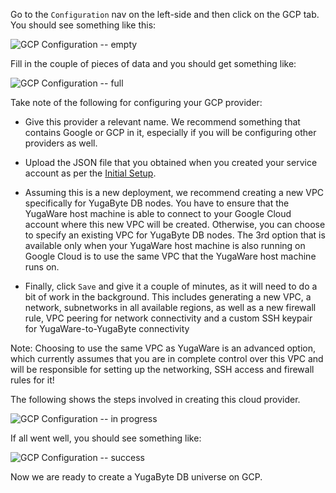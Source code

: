 Go to the `Configuration` nav on the left-side and then click on the GCP tab. You should see
something like this:

![GCP Configuration -- empty](/images/ee/gcp-setup/gcp-configure-empty.png)

Fill in the couple of pieces of data and you should get something like:

![GCP Configuration -- full](/images/ee/gcp-setup/gcp-configure-full.png)

Take note of the following for configuring your GCP provider:

- Give this provider a relevant name. We recommend something that contains Google or GCP in it, especially if you will be configuring other providers as well.

- Upload the JSON file that you obtained when you created your service account as per the [Initial Setup](../prepare-cloud-environment/).

- Assuming this is a new deployment, we recommend creating a new VPC specifically for YugaByte DB nodes. You have to ensure that the YugaWare host machine is able to connect to your Google Cloud account where this new VPC will be created. Otherwise, you can choose to specify an existing VPC for YugaByte DB nodes. The 3rd option that is available only when your YugaWare host machine is also running on Google Cloud is to use the same VPC that the YugaWare host machine runs on. 

- Finally, click `Save` and give it a couple of minutes, as it will need to do a bit of work in the background. This includes generating a new VPC, a network, subnetworks in all available regions, as well as a new firewall rule, VPC peering for network connectivity and a custom SSH keypair for YugaWare-to-YugaByte connectivity

Note: Choosing to use the same VPC as YugaWare is an advanced option, which currently assumes that you are in complete control over this VPC and will be responsible for setting up the networking, SSH access and firewall rules for it!

The following shows the steps involved in creating this cloud provider.

![GCP Configuration -- in progress](/images/ee/gcp-setup/gcp-configure-inprogress.png)


If all went well, you should see something like:

![GCP Configuration -- success](/images/ee/gcp-setup/gcp-configure-success.png)

Now we are ready to create a YugaByte DB universe on GCP.
